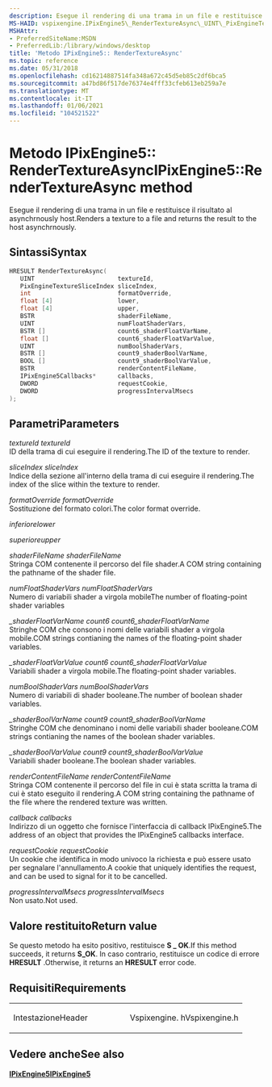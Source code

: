 ```yaml
---
description: Esegue il rendering di una trama in un file e restituisce il risultato al asynchrnously host.
MS-HAID: vspixengine.IPixEngine5\_RenderTextureAsync\_UINT\_PixEngineTextureSliceIndex\_int\_float\_arr4\_float\_arr4\_BSTR\_UINT\_BSTR\_arr\_float\_arr\_UINT\_BSTR\_arr\_BOOL\_arr\_BSTR\_IPixEngine5Callbacks\_ptr\_DWORD\_DWORD
MSHAttr:
- PreferredSiteName:MSDN
- PreferredLib:/library/windows/desktop
title: 'Metodo IPixEngine5:: RenderTextureAsync'
ms.topic: reference
ms.date: 05/31/2018
ms.openlocfilehash: cd16214887514fa348a672c45d5eb85c2df6bca5
ms.sourcegitcommit: a47bd86f517de76374e4fff33cfeb613eb259a7e
ms.translationtype: MT
ms.contentlocale: it-IT
ms.lasthandoff: 01/06/2021
ms.locfileid: "104521522"
---
```

# <a name="span-idvspixengineipixengine5_rendertextureasync_uint_pixenginetexturesliceindex_int_float_arr4_float_arr4_bstr_uint_bstr_arr_float_arr_uint_bstr_arr_bool_arr_bstr_ipixengine5callbacks_ptr_dword_dwordspanipixengine5rendertextureasync-method"></a><span data-ttu-id="e6210-103"><span id="vspixengine.ipixengine5_rendertextureasync_uint_pixenginetexturesliceindex_int_float_arr4_float_arr4_bstr_uint_bstr_arr_float_arr_uint_bstr_arr_bool_arr_bstr_ipixengine5callbacks_ptr_dword_dword"></span>Metodo IPixEngine5:: RenderTextureAsync</span><span class="sxs-lookup"><span data-stu-id="e6210-103"><span id="vspixengine.ipixengine5_rendertextureasync_uint_pixenginetexturesliceindex_int_float_arr4_float_arr4_bstr_uint_bstr_arr_float_arr_uint_bstr_arr_bool_arr_bstr_ipixengine5callbacks_ptr_dword_dword"></span>IPixEngine5::RenderTextureAsync method</span></span>

<span data-ttu-id="e6210-104">Esegue il rendering di una trama in un file e restituisce il risultato al asynchrnously host.</span><span class="sxs-lookup"><span data-stu-id="e6210-104">Renders a texture to a file and returns the result to the host asynchrnously.</span></span>

## <a name="syntax"></a><span data-ttu-id="e6210-105">Sintassi</span><span class="sxs-lookup"><span data-stu-id="e6210-105">Syntax</span></span>


```C++
HRESULT RenderTextureAsync(
   UINT                       textureId,
   PixEngineTextureSliceIndex sliceIndex,
   int                        formatOverride,
   float [4]                  lower,
   float [4]                  upper,
   BSTR                       shaderFileName,
   UINT                       numFloatShaderVars,
   BSTR []                    count6_shaderFloatVarName,
   float []                   count6_shaderFloatVarValue,
   UINT                       numBoolShaderVars,
   BSTR []                    count9_shaderBoolVarName,
   BOOL []                    count9_shaderBoolVarValue,
   BSTR                       renderContentFileName,
   IPixEngine5Callbacks*      callbacks,
   DWORD                      requestCookie,
   DWORD                      progressIntervalMsecs
);
```

## <a name="parameters"></a><span data-ttu-id="e6210-106">Parametri</span><span class="sxs-lookup"><span data-stu-id="e6210-106">Parameters</span></span>

<span data-ttu-id="e6210-107">*textureId* </span><span class="sxs-lookup"><span data-stu-id="e6210-107">*textureId* </span></span>  
<span data-ttu-id="e6210-108">ID della trama di cui eseguire il rendering.</span><span class="sxs-lookup"><span data-stu-id="e6210-108">The ID of the texture to render.</span></span>

<span data-ttu-id="e6210-109">*sliceIndex* </span><span class="sxs-lookup"><span data-stu-id="e6210-109">*sliceIndex* </span></span>  
<span data-ttu-id="e6210-110">Indice della sezione all'interno della trama di cui eseguire il rendering.</span><span class="sxs-lookup"><span data-stu-id="e6210-110">The index of the slice within the texture to render.</span></span>

<span data-ttu-id="e6210-111">*formatOverride* </span><span class="sxs-lookup"><span data-stu-id="e6210-111">*formatOverride* </span></span>  
<span data-ttu-id="e6210-112">Sostituzione del formato colori.</span><span class="sxs-lookup"><span data-stu-id="e6210-112">The color format override.</span></span>

<span data-ttu-id="e6210-113">*inferiore*</span><span class="sxs-lookup"><span data-stu-id="e6210-113">*lower*</span></span>   

<span data-ttu-id="e6210-114">*superiore*</span><span class="sxs-lookup"><span data-stu-id="e6210-114">*upper*</span></span>   

<span data-ttu-id="e6210-115">*shaderFileName* </span><span class="sxs-lookup"><span data-stu-id="e6210-115">*shaderFileName* </span></span>  
<span data-ttu-id="e6210-116">Stringa COM contenente il percorso del file shader.</span><span class="sxs-lookup"><span data-stu-id="e6210-116">A COM string containing the pathname of the shader file.</span></span>

<span data-ttu-id="e6210-117">*numFloatShaderVars* </span><span class="sxs-lookup"><span data-stu-id="e6210-117">*numFloatShaderVars* </span></span>  
<span data-ttu-id="e6210-118">Numero di variabili shader a virgola mobile</span><span class="sxs-lookup"><span data-stu-id="e6210-118">The number of floating-point shader variables</span></span>

<span data-ttu-id="e6210-119">*\_shaderFloatVarName count6* </span><span class="sxs-lookup"><span data-stu-id="e6210-119">*count6\_shaderFloatVarName* </span></span>  
<span data-ttu-id="e6210-120">Stringhe COM che consono i nomi delle variabili shader a virgola mobile.</span><span class="sxs-lookup"><span data-stu-id="e6210-120">COM strings contianing the names of the floating-point shader variables.</span></span>

<span data-ttu-id="e6210-121">*\_shaderFloatVarValue count6* </span><span class="sxs-lookup"><span data-stu-id="e6210-121">*count6\_shaderFloatVarValue* </span></span>  
<span data-ttu-id="e6210-122">Variabili shader a virgola mobile.</span><span class="sxs-lookup"><span data-stu-id="e6210-122">The floating-point shader variables.</span></span>

<span data-ttu-id="e6210-123">*numBoolShaderVars* </span><span class="sxs-lookup"><span data-stu-id="e6210-123">*numBoolShaderVars* </span></span>  
<span data-ttu-id="e6210-124">Numero di variabili di shader booleane.</span><span class="sxs-lookup"><span data-stu-id="e6210-124">The number of boolean shader variables.</span></span>

<span data-ttu-id="e6210-125">*\_shaderBoolVarName count9* </span><span class="sxs-lookup"><span data-stu-id="e6210-125">*count9\_shaderBoolVarName* </span></span>  
<span data-ttu-id="e6210-126">Stringhe COM che denominano i nomi delle variabili shader booleane.</span><span class="sxs-lookup"><span data-stu-id="e6210-126">COM strings contianing the names of the boolean shader variables.</span></span>

<span data-ttu-id="e6210-127">*\_shaderBoolVarValue count9* </span><span class="sxs-lookup"><span data-stu-id="e6210-127">*count9\_shaderBoolVarValue* </span></span>  
<span data-ttu-id="e6210-128">Variabili shader booleane.</span><span class="sxs-lookup"><span data-stu-id="e6210-128">The boolean shader variables.</span></span>

<span data-ttu-id="e6210-129">*renderContentFileName* </span><span class="sxs-lookup"><span data-stu-id="e6210-129">*renderContentFileName* </span></span>  
<span data-ttu-id="e6210-130">Stringa COM contenente il percorso del file in cui è stata scritta la trama di cui è stato eseguito il rendering.</span><span class="sxs-lookup"><span data-stu-id="e6210-130">A COM string containing the pathname of the file where the rendered texture was written.</span></span>

<span data-ttu-id="e6210-131">*callback* </span><span class="sxs-lookup"><span data-stu-id="e6210-131">*callbacks* </span></span>  
<span data-ttu-id="e6210-132">Indirizzo di un oggetto che fornisce l'interfaccia di callback IPixEngine5.</span><span class="sxs-lookup"><span data-stu-id="e6210-132">The address of an object that provides the IPixEngine5 callbacks interface.</span></span>

<span data-ttu-id="e6210-133">*requestCookie* </span><span class="sxs-lookup"><span data-stu-id="e6210-133">*requestCookie* </span></span>  
<span data-ttu-id="e6210-134">Un cookie che identifica in modo univoco la richiesta e può essere usato per segnalare l'annullamento.</span><span class="sxs-lookup"><span data-stu-id="e6210-134">A cookie that uniquely identifies the request, and can be used to signal for it to be cancelled.</span></span>

<span data-ttu-id="e6210-135">*progressIntervalMsecs* </span><span class="sxs-lookup"><span data-stu-id="e6210-135">*progressIntervalMsecs* </span></span>  
<span data-ttu-id="e6210-136">Non usato.</span><span class="sxs-lookup"><span data-stu-id="e6210-136">Not used.</span></span>

## <a name="return-value"></a><span data-ttu-id="e6210-137">Valore restituito</span><span class="sxs-lookup"><span data-stu-id="e6210-137">Return value</span></span>

<span data-ttu-id="e6210-138">Se questo metodo ha esito positivo, restituisce **S \_ OK**.</span><span class="sxs-lookup"><span data-stu-id="e6210-138">If this method succeeds, it returns **S\_OK**.</span></span> <span data-ttu-id="e6210-139">In caso contrario, restituisce un codice di errore **HRESULT** .</span><span class="sxs-lookup"><span data-stu-id="e6210-139">Otherwise, it returns an **HRESULT** error code.</span></span>

## <a name="requirements"></a><span data-ttu-id="e6210-140">Requisiti</span><span class="sxs-lookup"><span data-stu-id="e6210-140">Requirements</span></span>

<table><colgroup><col style="width: 50%" /><col style="width: 50%" /></colgroup><tbody><tr class="odd"><td><p><span data-ttu-id="e6210-141">Intestazione</span><span class="sxs-lookup"><span data-stu-id="e6210-141">Header</span></span></p></td><td><span data-ttu-id="e6210-142">Vspixengine. h</span><span class="sxs-lookup"><span data-stu-id="e6210-142">Vspixengine.h</span></span></td></tr></tbody></table>

## <a name="span-idsee_alsospansee-also"></a><span data-ttu-id="e6210-143"><span id="see_also"></span>Vedere anche</span><span class="sxs-lookup"><span data-stu-id="e6210-143"><span id="see_also"></span>See also</span></span>

[<span data-ttu-id="e6210-144">**IPixEngine5**</span><span class="sxs-lookup"><span data-stu-id="e6210-144">**IPixEngine5**</span></span>](/windows/desktop/direct3dtools/ipixengine5)

 

 

